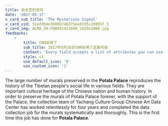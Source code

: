 ```yaml
---
title: 自太空的信号
date: '2017-05-17'
v_card_sub_title: 'The Mysterious Signal'
v_card_vid: 51ed3b4e3806b746275ea9335c289037_5
v_card_img: ALMA_ZH-CN8941423090_1920x1080.jpg
feedbacks:
    -
        title: CNN采用了
        sub_title: 2017年5月16日CNN采用了这条内容
        content: 'Every field accepts a list of attributes you can use. Each field could share these common attributes, but particular fields might ignore them.'
        style: s1
        use_default_icon: '0'
        use_custom_icon: '1'
---
```


The large number of murals preserved in the **Potala Palace** reproduces the history of the Tibetan people's social life in various fields. They are important cultural heritage of the Chinese nation and human history. In order to preserve the murals of Potala Palace forever, with the support of the Palace, the collection team of Yachang Culture Group Chinese Art Data Center has worked relentlessly for four years and completed the data collection job for the murals systematically and thoroughly. This is the first time this job has done for **Potala Palace**.
